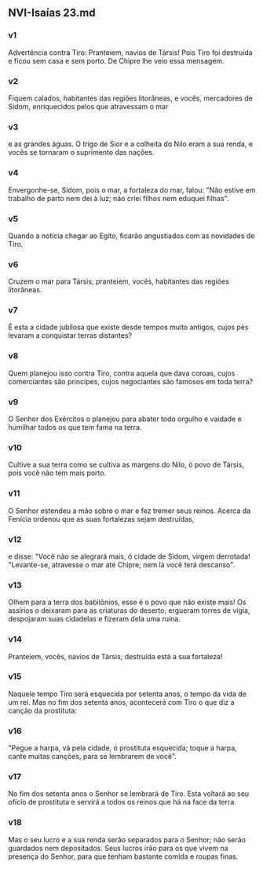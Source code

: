 ## NVI-Isaías 23.md
### v1
 Advertência contra Tiro: Pranteiem, navios de Társis! Pois Tiro foi destruída e ficou sem casa e sem porto. De Chipre lhe veio essa mensagem.
### v2
 Fiquem calados, habitantes das regiões litorâneas, e vocês, mercadores de Sidom, enriquecidos pelos que atravessam o mar
### v3
 e as grandes águas. O trigo de Sior e a colheita do Nilo eram a sua renda, e vocês se tornaram o suprimento das nações.
### v4
 Envergonhe-se, Sidom, pois o mar, a fortaleza do mar, falou: "Não estive em trabalho de parto nem dei à luz; não criei filhos nem eduquei filhas".
### v5
 Quando a notícia chegar ao Egito, ficarão angustiados com as novidades de Tiro.
### v6
 Cruzem o mar para Társis; pranteiem, vocês, habitantes das regiões litorâneas.
### v7
 É esta a cidade jubilosa que existe desde tempos muito antigos, cujos pés levaram a conquistar terras distantes?
### v8
 Quem planejou isso contra Tiro, contra aquela que dava coroas, cujos comerciantes são príncipes, cujos negociantes são famosos em toda terra?
### v9
 O Senhor dos Exércitos o planejou para abater todo orgulho e vaidade e humilhar todos os que tem fama na terra.
### v10
 Cultive a sua terra como se cultiva as margens do Nilo, ó povo de Társis, pois você não tem mais porto.
### v11
 O Senhor estendeu a mão sobre o mar e fez tremer seus reinos. Acerca da Fenícia ordenou que as suas fortalezas sejam destruídas,
### v12
 e disse: "Você não se alegrará mais, ó cidade de Sidom, virgem derrotada! "Levante-se, atravesse o mar até Chipre; nem lá você terá descanso".
### v13
 Olhem para a terra dos babilônios, esse é o povo que não existe mais! Os assírios o deixaram para as criaturas do deserto; ergueram torres de vigia, despojaram suas cidadelas e fizeram dela uma ruína.
### v14
 Pranteiem, vocês, navios de Társis; destruída está a sua fortaleza!
### v15
 Naquele tempo Tiro será esquecida por setenta anos, o tempo da vida de um rei. Mas no fim dos setenta anos, acontecerá com Tiro o que diz a canção da prostituta:
### v16
 "Pegue a harpa, vá pela cidade, ó prostituta esquecida; toque a harpa, cante muitas canções, para se lembrarem de você".
### v17
 No fim dos setenta anos o Senhor se lembrará de Tiro. Esta voltará ao seu ofício de prostituta e servirá a todos os reinos que há na face da terra.
### v18
 Mas o seu lucro e a sua renda serão separados para o Senhor; não serão guardados nem depositados. Seus lucros irão para os que vivem na presença do Senhor, para que tenham bastante comida e roupas finas.
